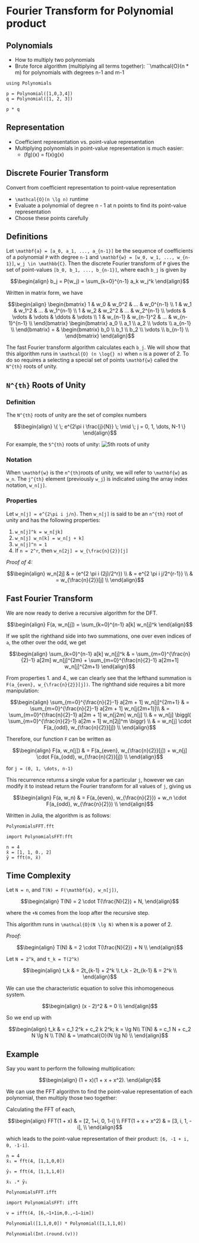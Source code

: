 # Fourier Transform for Polynomial product

## Polynomials
- How to multiply two polynomials
- Brute force algorithm (multiplying all terms together): ``\mathcal{O}(n * m) for polynomials with degrees n-1 and m-1

```@example 1
using Polynomials

p = Polynomial([1,0,3,4])
q = Polynomial([1, 2, 3])

p * q
```

## Representation

- Coefficient representation vs. point-value representation
- Multiplying polynomials in point-value representation is much easier:
  - (fg)(x) = f(x)g(x)

## Discrete Fourier Transform

Convert from coefficient representation to point-value representation
- ``\mathcal{O}(n \lg n)`` runtime
- Evaluate a polynomial of degree n - 1 at n points to find its point-value representation
- Choose these points carefully

## Definitions

Let ``\mathbf{a} = [a_0, a_1, ..., a_{n-1}]`` be the sequence of
coefficients of a polynomial ``P`` with degree ``n-1`` and ``\mathbf{w}
= [w_0, w_1, ..., w_{n-1}]``, ``w_j \in \mathbb{C}``. Then the discrete
Fourier transform of ``P`` gives the set of point-values ``[b_0, b_1,
..., b_{n-1}]``, where each ``b_j`` is given by 

```math
\begin{align} 
b_j = P(w_j) = \sum_{k=0}^{n-1} a_k w_j^k 
\end{align}
```

Written in matrix form, we have

```math
\begin{align}
\begin{bmatrix}
1 & w_0 & w_0^2 & ... & w_0^{n-1} \\
1 & w_1 & w_1^2 & ... & w_1^{n-1} \\
1 & w_2 & w_2^2 & ... & w_2^{n-1} \\
\vdots & \vdots & \vdots & \ddots & \vdots \\
1 & w_{n-1} & w_{n-1}^2 & ... & w_{n-1}^{n-1} \\
\end{bmatrix}
\begin{bmatrix}
a_0 \\
a_1 \\
a_2 \\
\vdots \\
a_{n-1} \\
\end{bmatrix}
 = & 
\begin{bmatrix}
b_0 \\
b_1 \\
b_2 \\
\vdots \\
b_{n-1} \\
\end{bmatrix}
\end{align}
```

The fast Fourier transform algorithm calculates each ``b_j``. We will
show that this algorithm runs in ``\mathcal{O} (n \log{} n)`` when
``n`` is a power of 2. To do so requires a selecting a special set
of points ``\mathbf{w}`` called the ``N^{th}`` roots of unity.

## ``N^{th}`` Roots of Unity

### Definition

The ``N^{th}`` roots of unity are the set of complex numbers 

```math
\begin{align}
\{ \; e^{2\pi i \frac{j}{N}} \; \mid \; j = 0, 1, \dots, N-1 \}
\end{align}
```
For example, the ``5^{th}`` roots of unity:
![5th roots of unity](https://upload.wikimedia.org/wikipedia/commons/thumb/4/40/One5Root.svg/480px-One5Root.svg.png)

### Notation

When ``\mathbf{w}`` is the ``n^{th}``roots of unity, we will refer to ``\mathbf{w}`` as ``w_n``. The ``j^{th}`` element (previously ``w_j``) is indicated using the array index notation, ``w_n[j]``.

### Properties

Let ``w_n[j] = e^{2\pi i j/n}``. Then ``w_n[j]`` is said to be an ``n^{th}`` root of unity and has the following properties:
1. ``w_n[j]^k = w_n[jk]`` 
2. ``w_n[j] w_n[k] = w_n[j + k]``
3. ``w_n[j]^n = 1``
4. If ``n = 2^r``, then ``w_n[2j] = w_{\frac{n}{2}}[j]``

*Proof of 4:*

```math
\begin{align}
w_n[2j] & = (e^{2 \pi i (2j)/2^r}) \\
& = e^{2 \pi i j/2^{r-1}} \\
& = w_{\frac{n}{2}}[j] \\
\end{align}
```

## Fast Fourier Transform
We are now ready to derive a recursive algorithm for the DFT. 

```math
\begin{align}
F(a, w_n[j]) = \sum_{k=0}^{n-1} a[k] w_n[j]^k
\end{align}
```

If we split the righthand side into two summations, one over even indices of ``a``, the other over the odd, we get

```math
\begin{align}
\sum_{k=0}^{n-1} a[k] w_n[j]^k & = \sum_{m=0}^{\frac{n}{2}-1} a[2m] w_n[j]^{2m} + \sum_{m=0}^{\frac{n}{2}-1} a[2m+1] w_n[j]^{2m+1}
\end{align}
```

From properties 1. and 4., we can clearly see that the lefthand summation is ``F(a_{even}, w_{\frac{n}{2}}[j])``. The righthand side requires a bit more manipulation:

```math
\begin{align}
\sum_{m=0}^{\frac{n}{2}-1} a[2m + 1] w_n[j]^{2m+1} & = \sum_{m=0}^{\frac{n}{2}-1} a[2m + 1] w_n[j(2m+1)]\\
& = \sum_{m=0}^{\frac{n}{2}-1} a[2m + 1] w_n[j2m] w_n[j] \\
& = w_n[j] \biggl( \sum_{m=0}^{\frac{n}{2}-1} a[2m + 1] w_n[2j]^m \biggr) \\
& = w_n[j] \cdot F(a_{odd}, w_{\frac{n}{2}}[j]) \\
\end{align}
```

Therefore, our function ``F`` can be written as

```math
\begin{align}
F(a, w_n[j]) & = F(a_{even}, w_{\frac{n}{2}}[j]) + w_n[j] \cdot F(a_{odd}, w_{\frac{n}{2}}[j]) \\
\end{align}
```

for ``j = (0, 1, \dots, n-1)``

This recurrence returns a single value for a particular ``j``, however we can modify it to instead return the Fourier transform for all values of ``j``, giving us

```math
\begin{align}
F(a, w_n) & = F(a_{even}, w_{\frac{n}{2}}) + w_n \cdot F(a_{odd}, w_{\frac{n}{2}}) \\
\end{align}
```

Written in Julia, the algorithm is as follows:

```@docs
PolynomialsFFT.fft
```

```@example 1
import PolynomialsFFT:fft

n = 4
x̄ = [1, 1, 0., 2]
ȳ = fft(n, x̄)
```

## Time Complexity

Let ``N = n``, and ``T(N) = F(\mathbf{a}, w_n[j])``,

```math
\begin{align}
T(N) = 2 \cdot T(\frac{N}{2}) + N,
\end{align}
```

where the ``+N`` comes from the loop after the recursive step.

This algorithm runs in ``\mathcal{O}(N \lg N)`` when ``N`` is a power of 2.

*Proof:*

```math
\begin{align}
T(N) & = 2 \cdot T(\frac{N}{2}) + N \\
\end{align}
```

Let ``N = 2^k``, and ``t_k = T(2^k)``

```math
\begin{align}
t_k & = 2t_{k-1} + 2^k \\
t_k - 2t_{k-1} & = 2^k \\
\end{align}
```

We can use the characteristic equation to solve this inhomogeneous system.

```math
\begin{align}
(x - 2)^2 & = 0 \\
\end{align}
```

So we end up with

```math
\begin{align}
t_k & = c_1 2^k + c_2 k 2^k; k = \lg N\\
T(N) & = c_1 N + c_2 N \lg N \\
T(N) & = \mathcal{O}(N \lg N) \\
\end{align}
```

## Example

Say you want to perform the following multiplication:

```math
\begin{align}
(1 + x)(1 + x + x^2).
\end{align}
```

We can use the FFT algorithm to find the point-value representation of each polynomial, then multiply those two together:

Calculating the FFT of each,

```math
\begin{align}
FFT(1 + x) & = [2, 1+i, 0, 1-i] \\
FFT(1 + x + x^2) & = [3, i, 1, -i], \\
\end{align}
```

which leads to the point-value representation of their product: ``[6, -1 + i, 0, -1-i]``.

```@example 1 
n = 4
x̄₁ = fft(4, [1,1,0,0])
```

```@example 1 
ȳ₁ = fft(4, [1,1,1,0])
```

```@example 1
x̄₁ .* ȳ₁
```

```@docs
PolynomialsFFT.ifft
```

```@example 1
import PolynomialsFFT: ifft

v = ifft(4, [6,−1+1im,0.,−1−1im])
```

```@example 1
Polynomial([1,1,0,0]) * Polynomial([1,1,1,0])
```

```@example 1
Polynomial(Int.(round.(v)))
```
